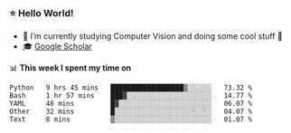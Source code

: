 ### ⭐️ Hello World!

<!--
**hologerry/hologerry** is a ✨ _special_ ✨ repository because its `README.md` (this file) appears on your GitHub profile.

Here are some ideas to get you started:

- 🔭 I’m currently working and studying on Computer Vision
- 🌱 I’m currently learning at Peking University
- 💬 Ask me about 
- 📫 How to reach me: E-mail
- 😄 Pronouns: he/his
- ⚡ Fun fact: Music is the Power
-->


- 🔭 I’m currently studying Computer Vision and doing some cool stuff 🤖
- 🎓 [Google Scholar](https://scholar.google.com/citations?user=3ykqW9wAAAAJ&hl=en)


📊 **This week I spent my time on**

<!--START_SECTION:waka-->
```text
Python   9 hrs 45 mins   ██████████████████▒░░░░░░   73.32 % 
Bash     1 hr 57 mins    ███▓░░░░░░░░░░░░░░░░░░░░░   14.77 % 
YAML     48 mins         █▓░░░░░░░░░░░░░░░░░░░░░░░   06.07 % 
Other    32 mins         █░░░░░░░░░░░░░░░░░░░░░░░░   04.07 % 
Text     8 mins          ▒░░░░░░░░░░░░░░░░░░░░░░░░   01.07 % 
```
<!--END_SECTION:waka-->
